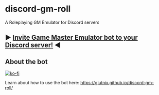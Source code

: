 # discord-gm-roll
A Roleplaying GM Emulator for Discord servers

## ▶️ [Invite Game Master Emulator bot to your Discord server!](https://discordapp.com/api/oauth2/authorize?client_id=464728785107812352&permissions=0&scope=bot) ◀️

## About the bot

[![ko-fi](https://www.ko-fi.com/img/donate_sm.png)](https://ko-fi.com/N4N4FYVF)

Learn about how to use the bot here: https://glutnix.github.io/discord-gm-roll/

